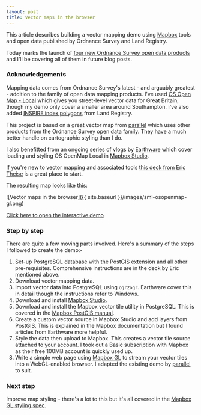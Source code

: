 ```yaml
---
layout: post
title: Vector maps in the browser
---
```

This article describes building a vector mapping demo using [Mapbox](http://mapbox.com) tools and open data published by Ordnance Survey and Land Registry.

Today marks the launch of [four new Ordnance Survey open data products](http://www.ordnancesurvey.co.uk/about/news/2015/four-new-os-open-data-products.html) and I'll be covering all of them in future blog posts.

### Acknowledgements
Mapping data comes from Ordnance Survey's latest - and arguably greatest - addition to the family of open data mapping products. I've used [OS Open Map - Local](http://www.ordnancesurvey.co.uk/business-and-government/products/os-open-map-local.html) which gives you street-level vector data for Great Britain, though my demo only cover a smaller area around Southampton. I've also added [INSPIRE index polygons](https://www.gov.uk/government/collections/download-inspire-index-polygons) from Land Registry.

This project is based on a great vector map from [parallel](http://parallel.co.uk) which uses other products from the Ordnance Survey open data family. They have a much better handle on cartographic styling than I do.

I also benefitted from an ongoing series of vlogs by [Earthware](http://www.earthware.co.uk) which cover loading and styling OS OpenMap Local in [Mapbox Studio](http://mapbox.com/mapbox-studio).

If you're new to vector mapping and associated tools [this deck from Eric Theise](http://erictheise.github.io/geostack-deck) is a great place to start.

The resulting map looks like this:

![Vector maps in the browser]({{ site.baseurl }}/images/sml-osopenmap-gl.png)

[Click here to open the interactive demo](http://gdunlop.github.io/osopenmap-gl.html)

### Step by step
There are quite a few moving parts involved. Here's a summary of the steps I followed to create the demo:-

1. Set-up PostgreSQL database with the PostGIS extension and all other pre-requisites. Comprehensive instructions are in the deck by Eric mentioned above.
2. Download vector mapping data.
3. Import vector data into PostgreSQL using <code>ogr2ogr</code>. Earthware cover this in detail though the instructions refer to Windows.
4. Download and install [Mapbox Studio](http://mapbox.com/mapbox-studio).
4. Download and install the Mapbox vector tile utility in PostgreSQL. This is covered in the [Mapbox PostGIS manual](https://www.mapbox.com/mapbox-studio/postgis-manual/).
5. Create a custom vector source in Mapbox Studio and add layers from PostGIS. This is explained in the Mapbox documentation but I found articles from Earthware more helpful.
6. Style the data then upload to Mapbox. This creates a vector tile source attached to your account. I took out a Basic subscription with Mapbox as their free 100MB account is quickly used up.
7. Write a simple web page using [Mapbox GL](https://www.mapbox.com/mapbox-gl/) to stream your vector tiles into a WebGL-enabled browser. I adapted the existing demo by [parallel](http://parallel.co.uk) to suit.

### Next step
Improve map styling - there's a lot to this but it's all covered in the [Mapbox GL styling spec](https://www.mapbox.com/mapbox-gl-style-spec/).
